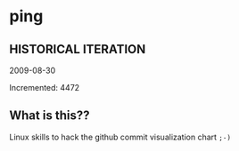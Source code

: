 # ping

## HISTORICAL ITERATION
2009-08-30

Incremented: 4472

## What is this?? 
Linux skills to hack the github commit visualization chart `;-)`
